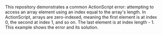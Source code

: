 This repository demonstrates a common ActionScript error: attempting to access an array element using an index equal to the array's length.  In ActionScript, arrays are zero-indexed, meaning the first element is at index 0, the second at index 1, and so on.  The last element is at index length - 1.  This example shows the error and its solution.